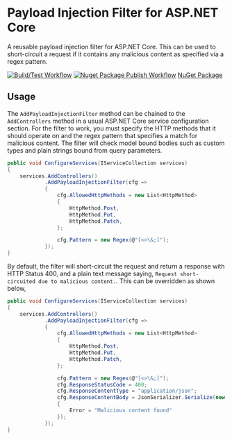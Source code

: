 # Payload Injection Filter for ASP.NET Core
A reusable payload injection filter for ASP.NET Core. This can be used to short-circuit a request if it contains any malicious content as specified via a regex pattern.

[![Build/Test Workflow](https://github.com/bsaranga/PayloadInjectionFilter/actions/workflows/dotnet-build.yml/badge.svg)](https://github.com/bsaranga/PayloadInjectionFilter/actions/workflows/dotnet-build.yml)
[![Nuget Package Publish Workflow](https://github.com/bsaranga/PayloadInjectionFilter/actions/workflows/dotnet-publish.yml/badge.svg)](https://github.com/bsaranga/PayloadInjectionFilter/actions/workflows/dotnet-publish.yml)
[NuGet Package](https://www.nuget.org/packages/Zone24x7.PayloadInjectionFilter)

## Usage

The `AddPayloadInjectionFilter` method can be chained to the `AddControllers` method in a usual ASP.NET Core service configuration section. For the filter to work, you must specify the HTTP methods that it should operate on and the regex pattern that specifies a match for malicious content. The filter will check model bound bodies such as custom types and plain strings bound from query parameters.

```csharp
public void ConfigureServices(IServiceCollection services)
{
    services.AddControllers()
            .AddPayloadInjectionFilter(cfg =>
            {
                cfg.AllowedHttpMethods = new List<HttpMethod> 
                {
                    HttpMethod.Post,
                    HttpMethod.Put,
                    HttpMethod.Patch,
                };

                cfg.Pattern = new Regex(@"[<>\&;]");
            });
}
```

By default, the filter will short-circuit the request and return a response with HTTP Status 400, and a plain text message saying, `Request short-circuited due to malicious content.`. This can be overridden as shown below,

```csharp
public void ConfigureServices(IServiceCollection services)
{
    services.AddControllers()
            .AddPayloadInjectionFilter(cfg =>
            {
                cfg.AllowedHttpMethods = new List<HttpMethod> 
                {
                    HttpMethod.Post,
                    HttpMethod.Put,
                    HttpMethod.Patch,
                };

                cfg.Pattern = new Regex(@"[<>\&;]");
                cfg.ResponseStatusCode = 400;
                cfg.ResponseContentType = "application/json";
                cfg.ResponseContentBody = JsonSerializer.Serialize(new
                {
                    Error = "Malicious content found"
                });
            });
}
```
